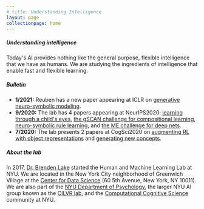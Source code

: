 ```yaml
---
# title: Understanding Intelligence
layout: page
collectionpage: home
---
```


##### Understanding intelligence

Today's AI provides nothing like the general purpose, flexible intelligence that we have as humans. We are studying the ingredients of intelligence that enable fast and flexible learning.

##### Bulletin
- **1/2021:** Reuben has a new paper appearing at ICLR on [generative neuro-symbolic modeling](https://cims.nyu.edu/~brenden/papers/FeinmanLake2021ICLR.pdf).
- **9/2020:** The lab has 4 papers appearing at NeurIPS2020: [learning through a child's eyes](https://cims.nyu.edu/~brenden/papers/2007.16189.pdf), [the gSCAN challenge for compositional learning](https://cims.nyu.edu/~brenden/papers/2003.05161.pdf), [neuro-symbolic rule learning](https://cims.nyu.edu/~brenden/papers/2003.05562.pdf), and [the ME challenge for deep nets](https://cims.nyu.edu/~brenden/papers/1906.10197.pdf).
- **7/2020:** The lab presents 2 papers at CogSci2020 on [augmenting RL with object representations](https://cims.nyu.edu/~brenden/papers/DavidsonLake2020CogSci.pdf) and [generating new concepts](https://cims.nyu.edu/~brenden/papers/FeinmanLake2020CogSci.pdf).

##### About the lab
In 2017, [Dr. Brenden Lake](https://cims.nyu.edu/~brenden/) started the Human and Machine Learning Lab at NYU. We are located in the New York City neighborhood of Greenwich Village at the [Center for Data Science](https://cds.nyu.edu/) (60 5th Avenue, New York, NY 10011). We are also part of the [NYU Department of Psychology](https://as.nyu.edu/content/nyu-as/as/departments/psychology.html), the larger NYU AI group known as the [CILVR lab](https://wp.nyu.edu/cilvr/), and the [Computational Cognitive Science](http://nyuccl.org/cogsci/) community at NYU.